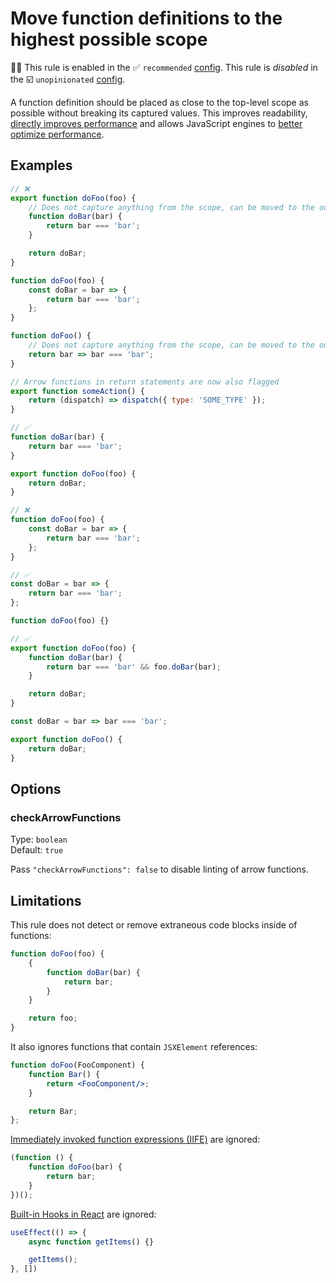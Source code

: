 # Move function definitions to the highest possible scope

💼🚫 This rule is enabled in the ✅ `recommended` [config](https://github.com/sindresorhus/eslint-plugin-unicorn#recommended-config). This rule is _disabled_ in the ☑️ `unopinionated` [config](https://github.com/sindresorhus/eslint-plugin-unicorn#recommended-config).

<!-- end auto-generated rule header -->
<!-- Do not manually modify this header. Run: `npm run fix:eslint-docs` -->

A function definition should be placed as close to the top-level scope as possible without breaking its captured values. This improves readability, [directly improves performance](https://stackoverflow.com/a/81329/207247) and allows JavaScript engines to [better optimize performance](https://ponyfoo.com/articles/javascript-performance-pitfalls-v8#optimization-limit).

## Examples

```js
// ❌
export function doFoo(foo) {
	// Does not capture anything from the scope, can be moved to the outer scope
	function doBar(bar) {
		return bar === 'bar';
	}

	return doBar;
}

function doFoo(foo) {
	const doBar = bar => {
		return bar === 'bar';
	};
}

function doFoo() {
	// Does not capture anything from the scope, can be moved to the outer scope
	return bar => bar === 'bar';
}

// Arrow functions in return statements are now also flagged
export function someAction() {
	return (dispatch) => dispatch({ type: 'SOME_TYPE' });
}
```

```js
// ✅
function doBar(bar) {
	return bar === 'bar';
}

export function doFoo(foo) {
	return doBar;
}
```

```js
// ❌
function doFoo(foo) {
	const doBar = bar => {
		return bar === 'bar';
	};
}

// ✅
const doBar = bar => {
	return bar === 'bar';
};

function doFoo(foo) {}
```

```js
// ✅
export function doFoo(foo) {
	function doBar(bar) {
		return bar === 'bar' && foo.doBar(bar);
	}

	return doBar;
}

const doBar = bar => bar === 'bar';

export function doFoo() {
	return doBar;
}
```

## Options

### checkArrowFunctions

Type: `boolean`\
Default: `true`

Pass `"checkArrowFunctions": false` to disable linting of arrow functions.

## Limitations

This rule does not detect or remove extraneous code blocks inside of functions:

```js
function doFoo(foo) {
	{
		function doBar(bar) {
			return bar;
		}
	}

	return foo;
}
```

It also ignores functions that contain `JSXElement` references:

```jsx
function doFoo(FooComponent) {
	function Bar() {
		return <FooComponent/>;
	}

	return Bar;
};
```

[Immediately invoked function expressions (IIFE)](https://en.wikipedia.org/wiki/Immediately_invoked_function_expression) are ignored:

```js
(function () {
	function doFoo(bar) {
		return bar;
	}
})();
```

[Built-in Hooks in React](https://reactjs.org/docs/hooks-reference.html) are ignored:

```js
useEffect(() => {
	async function getItems() {}

	getItems();
}, [])
```
